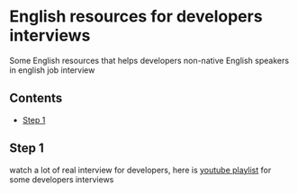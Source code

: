 # English resources for developers interviews
Some English resources that helps developers non-native English speakers in english job interview 

## Contents
- [Step 1](#Step-1)

## Step 1
watch a lot of real interview for developers, here is [youtube playlist](#https://www.youtube.com/playlist?list=PLgC4fHYg0hiuSQ2HOSQ3iqsDYI95bnaxy) for some developers interviews 